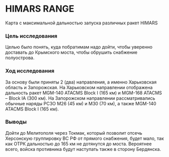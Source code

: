# HIMARS RANGE
 Карта с максимальной дальностью запуска различных ракет HIMARS
 
### Цель исследования
 Целью было понять, куда побратимам надо дойти, чтобы уверенно доставать до Крымского моста, чтобы обрушить снабжение полуострова.

### Ход исследования 
 За основу были приняты 2 (два) направления, а именно Харьковская область и Запорожская.
 На Харьковском направлении отображена дальность ракет MGM-140 ATACMS Block I (165 км) и MGM-168 ATACMS – Block IA (300 км).
 На Запорожском направлении рассматривались обычные наряды РСЗО М26 (45 км) и М30 (70 км), а также MGM-140 ATACMS Block I (165 км).
 
 
### Выводы
 Дойти до Мелитополя через Токмак, который позволит отсечь Херсонскую группировку ВС РФ от прямого снабжения, будет мало, так как ОТРК дальностью до 165 км не дотянутся до моста.
 Вероятнее всего, войска противника будут наступать также в сторону Бердянска.
 